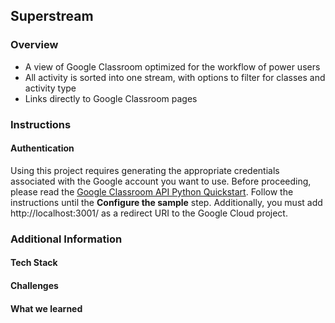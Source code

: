 ## Superstream

### Overview
- A view of Google Classroom optimized for the workflow of power users
- All activity is sorted into one stream, with options to filter for classes and activity type
- Links directly to Google Classroom pages


### Instructions

#### Authentication

Using this project requires generating the appropriate credentials associated with the Google account you want to use. Before proceeding, please read the [Google Classroom API Python Quickstart](https://developers.google.com/classroom/quickstart/python). Follow the instructions until the **Configure the sample** step. Additionally, you must add  http://localhost:3001/ as a redirect URI to the Google Cloud project. 


### Additional Information

#### Tech Stack
#### Challenges

#### What we learned
